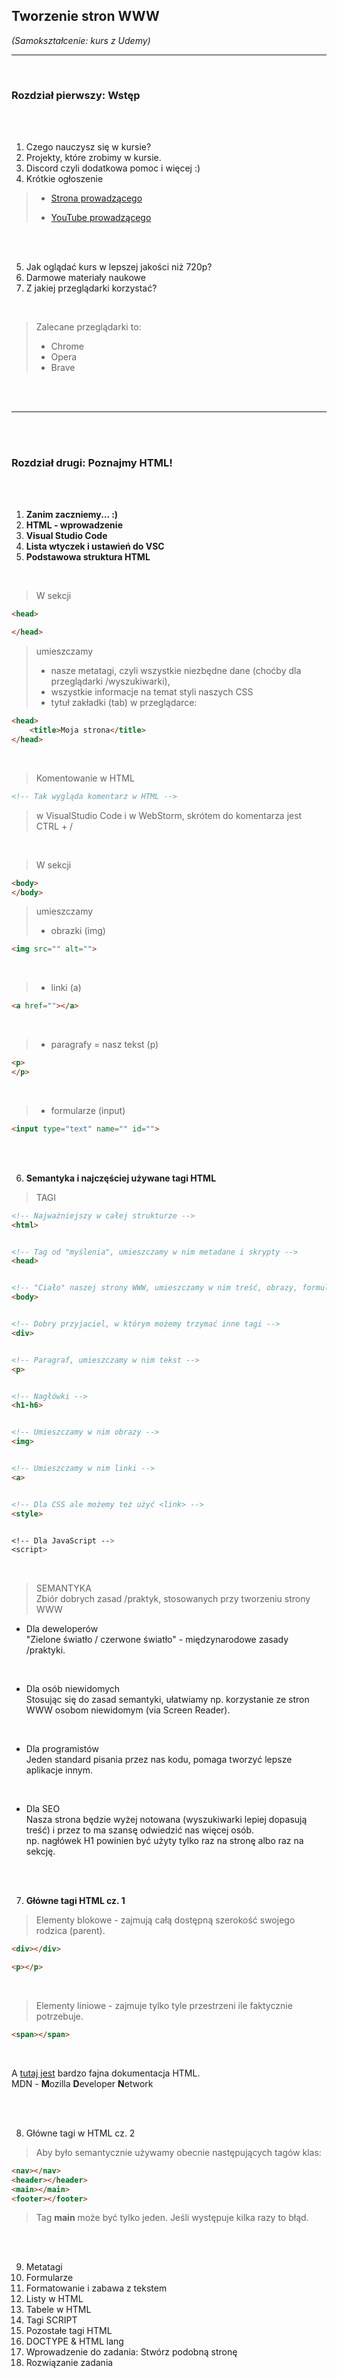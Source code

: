 ## Tworzenie stron WWW

*(Samokształcenie: kurs z Udemy)*


---

<br>

### Rozdział pierwszy: Wstęp

<br>
<br>

1. Czego nauczysz się w kursie?
2. Projekty, które zrobimy w kursie.
3. Discord czyli dodatkowa pomoc i więcej :)
4. Krótkie ogłoszenie

> * [Strona prowadzącego](https://mmcschool.pl/)
>
> * [YouTube prowadzącego](https://www.youtube.com/channel/UCcaDo69KhpkjtA8iR7agM_g)

<br>
<br>

5. Jak oglądać kurs w lepszej jakości niż 720p?
6. Darmowe materiały naukowe
7. Z jakiej przeglądarki korzystać?

<br>

> Zalecane przeglądarki to:<br>
> * Chrome
> * Opera
> * Brave

<br>
<br>

---

<br>
<br>

### Rozdział drugi: Poznajmy HTML!

<br>
<br>

1. **Zanim zaczniemy... :)**
2. **HTML - wprowadzenie**
3. **Visual Studio Code**
4. **Lista wtyczek i ustawień do VSC**
5. **Podstawowa struktura HTML**

<br>

> W sekcji

```html
<head>

</head>
```
> umieszczamy
> * nasze metatagi, czyli wszystkie niezbędne dane (choćby dla przeglądarki /wyszukiwarki),
> * wszystkie informacje na temat styli naszych CSS
> * tytuł zakładki (tab) w przeglądarce:

```html
<head>
    <title>Moja strona</title>
</head>
```

<br>

> Komentowanie w HTML

```html
<!-- Tak wygląda komentarz w HTML -->
```
> w VisualStudio Code i w WebStorm, skrótem do komentarza jest CTRL + /


<br>

> W sekcji
```html
<body>
</body>
```
> umieszczamy
> * obrazki (img)
```html
<img src="" alt="">
```
<br>

> * linki (a)
```html
<a href=""></a>
```
<br>

> * paragrafy = nasz tekst (p)
```html
<p>
</p>
```
<br>

> * formularze (input)
```html
<input type="text" name="" id="">
```



<br>
<br>


6. **Semantyka i najczęściej używane tagi HTML**


>TAGI
```html
<!-- Najważniejszy w całej strukturze -->
<html>


<!-- Tag od "myślenia", umieszczamy w nim metadane i skrypty -->
<head>


<!-- "Ciało" naszej strony WWW, umieszczamy w nim treść, obrazy, formularze, itd -->
<body>


<!-- Dobry przyjaciel, w którym możemy trzymać inne tagi -->
<div>


<!-- Paragraf, umieszczamy w nim tekst -->
<p>


<!-- Nagłówki -->
<h1-h6>


<!-- Umieszczamy w nim obrazy -->
<img>


<!-- Umieszczamy w nim linki -->
<a>


<!-- Dla CSS ale możemy też użyć <link> -->
<style>


<!-- Dla JavaScript -->
<script>
```

<br>

> SEMANTYKA<br>
> Zbiór dobrych zasad /praktyk, stosowanych przy tworzeniu strony WWW<br>
 
 * Dla deweloperów<br>
 "Zielone światło / czerwone światło" - międzynarodowe zasady /praktyki.<br>

<br>

 * Dla osób niewidomych<br>
Stosując się do zasad semantyki, ułatwiamy np. korzystanie ze stron WWW osobom niewidomym (via Screen Reader).<br>

<br>

 * Dla programistów<br>
 Jeden standard pisania przez nas kodu, pomaga tworzyć lepsze aplikacje innym.

<br>

 * Dla SEO<br>
Nasza strona będzie wyżej notowana (wyszukiwarki lepiej dopasują treść) i przez to ma szansę odwiedzić nas więcej osób.<br>
np. nagłówek H1 powinien być użyty tylko raz na stronę albo raz na sekcję.

<br>
<br>

7. **Główne tagi HTML cz. 1**

>Elementy blokowe - zajmują całą dostępną szerokość swojego rodzica (parent).

```html
<div></div>
```

```html
<p></p>
```

<br>

>Elementy liniowe - zajmuje tylko tyle przestrzeni ile faktycznie potrzebuje.

```html
<span></span>
```

<br>

A [tutaj jest](https://developer.mozilla.org/pl/docs/web/HTML) bardzo fajna dokumentacja HTML.<br>
MDN - **M**ozilla **D**eveloper **N**etwork


<br>
<br>


8. Główne tagi w HTML cz. 2

>Aby było semantycznie używamy obecnie następujących tagów klas:

```html
<nav></nav>
<header></header>
<main></main>
<footer></footer>
```
>Tag **main** może być tylko jeden. Jeśli występuje kilka razy to błąd.

<br>
<br>


9. Metatagi
10. Formularze
11. Formatowanie i zabawa z tekstem
12. Listy w HTML
13. Tabele w HTML
14. Tagi SCRIPT
15. Pozostałe tagi HTML
16. DOCTYPE & HTML lang
17. Wprowadzenie do zadania: Stwórz podobną stronę
18. Rozwiązanie zadania